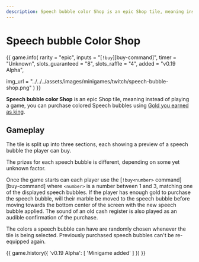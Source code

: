 ```yaml
---
description: Speech bubble color Shop is an epic Shop tile, meaning instead of playing a game, you can purchase colored Speech bubbles using Gold you earned as king.
---
```


# Speech bubble Color Shop

{{ game.info(
  rarity = "epic",
  inputs = "[`!buy`][buy-command]",
  timer  = "Unknown",
  slots_guaranteed = "8",
  slots_raffle     = "4",
  added            = "v0.19 Alpha",
  
  img_url = "../../../assets/images/minigames/twitch/speech-bubble-shop.png"
) }}

**Speech bubble color Shop** is an epic Shop tile, meaning instead of playing a game, you can purchase colored Speech bubbles using [Gold you earned as king](../../mechanics/earning-gold.md).

## Gameplay

The tile is split up into three sections, each showing a preview of a speech bubble the player can buy.

The prizes for each speech bubble is different, depending on some yet unknown factor.

Once the game starts can each player use the [`!buy<number>` command][buy-command] where `<number>` is a number between 1 and 3, matching one of the displayed speech bubbles. If the player has enough gold to purchase the speech bubble, will their marble be moved to the speech bubble before moving towards the bottom center of the screen with the new speech bubble applied. The sound of an old cash register is also played as an audible confirmation of the purchase.

The colors a speech bubble can have are randomly chosen whenever the tile is being selected. Previously purchased speech bubbles can't be re-equipped again.

{{ game.history({
  'v0.19 Alpha': [
    'Minigame added'
  ]
}) }}